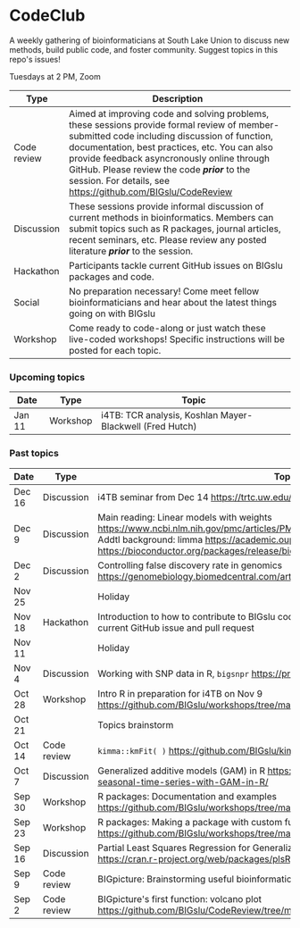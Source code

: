 # CodeClub

A weekly gathering of bioinformaticians at South Lake Union to discuss new methods, build public code, and foster community. Suggest topics in this repo's issues!

Tuesdays at 2 PM, Zoom

Type        | Description
----------- | -----------
Code review | Aimed at improving code and solving problems, these sessions provide formal review of member-submitted code including discussion of function, documentation, best practices, etc. You can also provide feedback asyncronously online through GitHub. Please review the code _**prior**_ to the session. For details, see https://github.com/BIGslu/CodeReview
Discussion  | These sessions provide informal discussion of current methods in bioinformatics. Members can submit topics such as R packages, journal articles, recent seminars, etc. Please review any posted literature _**prior**_ to the session.
Hackathon   | Participants tackle current GitHub issues on BIGslu packages and code.
Social      | No preparation necessary! Come meet fellow bioinformaticians and hear about the latest things going on with BIGslu
Workshop    | Come ready to code-along or just watch these live-coded workshops! Specific instructions will be posted for each topic.

### Upcoming topics

Date    | Type       | Topic
------- | ---------- | -------
Jan 11  | Workshop   | i4TB: TCR analysis, Koshlan Mayer-Blackwell (Fred Hutch)

### Past topics

Date    | Type        | Topic
------- | ----------- | -------
Dec 16  | Discussion | i4TB seminar from Dec 14 https://trtc.uw.edu/education/i4tb-working-group
Dec 9   | Discussion | Main reading: Linear models with weights https://www.ncbi.nlm.nih.gov/pmc/articles/PMC4551905/ <br> Addtl background: limma https://academic.oup.com/nar/article/43/7/e47/2414268 <br> https://bioconductor.org/packages/release/bioc/vignettes/limma/inst/doc/usersguide.pdf
Dec 2   | Discussion | Controlling false discovery rate in genomics https://genomebiology.biomedcentral.com/articles/10.1186/s13059-019-1716-1
Nov 25  |            | Holiday
Nov 18  | Hackathon  | Introduction to how to contribute to BIGslu code and walk-through of completing a current GitHub issue and pull request
Nov 11  |            | Holiday
Nov 4   | Discussion | Working with SNP data in R, `bigsnpr` https://privefl.github.io/bigsnpr/articles/demo.html
Oct 28  | Workshop   | Intro R in preparation for i4TB on Nov 9 https://github.com/BIGslu/workshops/tree/main/2021.10.28_introR.workshop
Oct 21  |             | Topics brainstorm
Oct 14  | Code review | `kimma::kmFit( )` https://github.com/BIGslu/kimma
Oct 7   | Discussion  | Generalized additive models (GAM) in R https://petolau.github.io/Analyzing-double-seasonal-time-series-with-GAM-in-R/
Sep 30  | Workshop    | R packages: Documentation and examples https://github.com/BIGslu/workshops/tree/main/2021.09_R.package.workshop
Sep 23  | Workshop    | R packages: Making a package with custom functions https://github.com/BIGslu/workshops/tree/main/2021.09_R.package.workshop
Sep 16  | Discussion  | Partial Least Squares Regression for Generalized Linear Models in R, plsRglm https://cran.r-project.org/web/packages/plsRglm/index.html
Sep 9   | Code review | BIGpicture: Brainstorming useful bioinformatic plots and planning package development
Sep 2   | Code review | BIGpicture's first function: volcano plot https://github.com/BIGslu/CodeReview/tree/main/2021.08.24_volcano.plot
